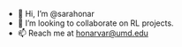 - 👋 Hi, I’m @sarahonar
- 💞️ I’m looking to collaborate on RL projects.
- 📫 Reach me at honarvar@umd.edu

<!---
sarahonar/sarahonar is a ✨ special ✨ repository because its `README.md` (this file) appears on your GitHub profile.
You can click the Preview link to take a look at your changes.
--->
